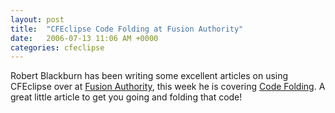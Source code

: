 ```yaml
---
layout: post
title:  "CFEclipse Code Folding at Fusion Authority"
date:   2006-07-13 11:06 AM +0000
categories: cfeclipse
---
```

Robert Blackburn has been writing some excellent articles on using CFEclipse over at <a href="http://www.fusionauthority.com">Fusion Authority</a>, this week he is covering <a href="http://www.fusionauthority.com/Reviews/4631-CFEclipse-Features-Code-Folding.htm">Code Folding</a>. A great little article to get you going and folding that code!